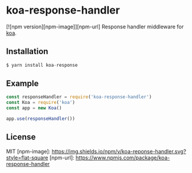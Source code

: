# koa-response-handler
[![npm version][npm-image]][npm-url]
Response handler middleware for [koa](https://github.com/koajs/koa).

## Installation
```js
$ yarn install koa-response
```
## Example
```js
const responseHandler = require('koa-response-handler')
const Koa = require('koa')
const app = new Koa()

app.use(responseHandler())
```

## License
  MIT
[npm-image]: https://img.shields.io/npm/v/koa-reponse-handler.svg?style=flat-square
[npm-url]: https://www.npmjs.com/package/koa-response-handler
